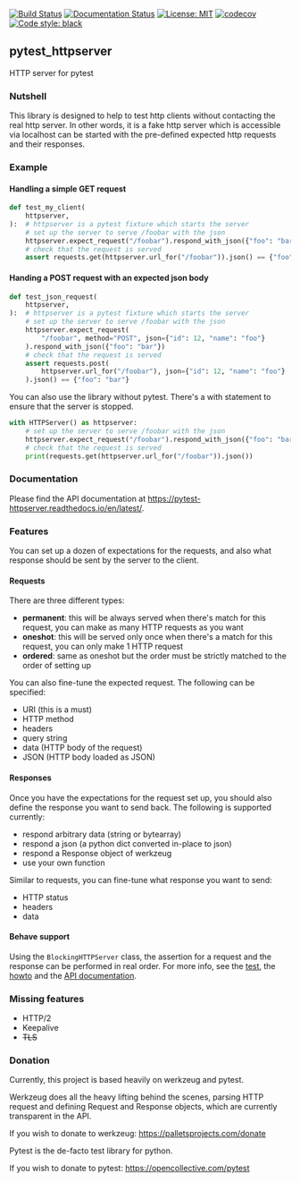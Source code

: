 [![Build Status](https://github.com/csernazs/pytest-httpserver/workflows/build/badge.svg?branch=master)](https://github.com/csernazs/pytest-httpserver/actions?query=workflow%3Abuild+branch%3Amaster)
[![Documentation Status](https://readthedocs.org/projects/pytest-httpserver/badge/?version=latest)](https://pytest-httpserver.readthedocs.io/en/latest/?badge=latest)
[![License: MIT](https://img.shields.io/badge/License-MIT-blue.svg)](https://opensource.org/licenses/MIT)
[![codecov](https://codecov.io/gh/csernazs/pytest-httpserver/branch/master/graph/badge.svg?token=MX2JXbHqRH)](https://codecov.io/gh/csernazs/pytest-httpserver)
[![Code style: black](https://img.shields.io/badge/code%20style-black-000000.svg)](https://github.com/psf/black)

## pytest_httpserver

HTTP server for pytest


### Nutshell

This library is designed to help to test http clients without contacting the real http server.
In other words, it is a fake http server which is accessible via localhost can be started with
the pre-defined expected http requests and their responses.

### Example

#### Handling a simple GET request
```python
def test_my_client(
    httpserver,
):  # httpserver is a pytest fixture which starts the server
    # set up the server to serve /foobar with the json
    httpserver.expect_request("/foobar").respond_with_json({"foo": "bar"})
    # check that the request is served
    assert requests.get(httpserver.url_for("/foobar")).json() == {"foo": "bar"}
```

#### Handing a POST request with an expected json body
```python
def test_json_request(
    httpserver,
):  # httpserver is a pytest fixture which starts the server
    # set up the server to serve /foobar with the json
    httpserver.expect_request(
        "/foobar", method="POST", json={"id": 12, "name": "foo"}
    ).respond_with_json({"foo": "bar"})
    # check that the request is served
    assert requests.post(
        httpserver.url_for("/foobar"), json={"id": 12, "name": "foo"}
    ).json() == {"foo": "bar"}
```


You can also use the library without pytest. There's a with statement to ensure that the server is stopped.


```python
with HTTPServer() as httpserver:
    # set up the server to serve /foobar with the json
    httpserver.expect_request("/foobar").respond_with_json({"foo": "bar"})
    # check that the request is served
    print(requests.get(httpserver.url_for("/foobar")).json())
```

### Documentation

Please find the API documentation at https://pytest-httpserver.readthedocs.io/en/latest/.

### Features

You can set up a dozen of expectations for the requests, and also what response should be sent by the server to the client.


#### Requests

There are three different types:

- **permanent**: this will be always served when there's match for this request, you can make as many HTTP requests as you want
- **oneshot**: this will be served only once when there's a match for this request, you can only make 1 HTTP request
- **ordered**: same as oneshot but the order must be strictly matched to the order of setting up

You can also fine-tune the expected request. The following can be specified:

- URI (this is a must)
- HTTP method
- headers
- query string
- data (HTTP body of the request)
- JSON (HTTP body loaded as JSON)


#### Responses

Once you have the expectations for the request set up, you should also define the response you want to send back.
The following is supported currently:

- respond arbitrary data (string or bytearray)
- respond a json (a python dict converted in-place to json)
- respond a Response object of werkzeug
- use your own function

Similar to requests, you can fine-tune what response you want to send:

- HTTP status
- headers
- data


#### Behave support

Using the `BlockingHTTPServer` class, the assertion for a request and the
response can be performed in real order. For more info, see the
[test](tests/test_blocking_httpserver.py), the
[howto](https://pytest-httpserver.readthedocs.io/en/latest/howto.html#running-httpserver-in-blocking-mode)
and the [API
documentation](https://pytest-httpserver.readthedocs.io/en/latest/api.html#blockinghttpserver).


### Missing features
* HTTP/2
* Keepalive
* ~~TLS~~

### Donation

Currently, this project is based heavily on werkzeug and pytest.

Werkzeug does all the heavy lifting behind the scenes, parsing HTTP request and
defining Request and Response objects, which are currently transparent in the
API.

If you wish to donate to werkzeug: https://palletsprojects.com/donate


Pytest is the de-facto test library for python.

If you wish to donate to pytest: https://opencollective.com/pytest
